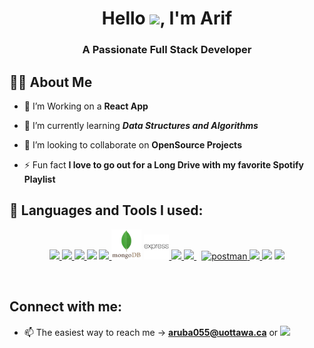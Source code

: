 <h1 align="center">Hello <img src="https://raw.githubusercontent.com/MartinHeinz/MartinHeinz/master/wave.gif" width="30px">, I'm Arif</h1>
<h3 align="center">A Passionate Full Stack Developer</h3>


## 🙋‍♂️ About Me

- 🔭 I’m Working on a **React App**

- 🌱 I’m currently learning **<i>Data Structures and Algorithms</i>**

- 👯 I’m looking to collaborate on **OpenSource Projects**

<!-- - 👨‍💻 All of my projects are available at **[My Portfolio](https://)** -->

- ⚡ Fun fact **I love to go out for a Long Drive with my favorite Spotify Playlist**

## 🚀 Languages and Tools I used:

<p align="center"> 
<a href="https://developer.mozilla.org/en-US/docs/Web/JavaScript" target="_blank"> <img src="https://img.icons8.com/color/48/000000/javascript.png"/> </a> 
<a href="https://www.w3.org/html/" target="_blank"> <img src="https://img.icons8.com/color/48/000000/html-5.png"/> </a>
<a href="https://www.w3schools.com/css/" target="_blank"> <img src="https://img.icons8.com/color/48/000000/css3.png"/> <a><img src="https://img.icons8.com/color/48/000000/sass.png"/></a>
<a href="https://getbootstrap.com" target="_blank"> <img src="https://img.icons8.com/color/48/000000/bootstrap.png"/> </a>
<a href="https://www.mongodb.com/" target="_blank"> <img src="https://raw.githubusercontent.com/devicons/devicon/master/icons/mongodb/mongodb-original-wordmark.svg" alt="mongodb" width="48" height="48"/></a>
<a href="https://expressjs.com" target="_blank"> <img src="https://raw.githubusercontent.com/devicons/devicon/master/icons/express/express-original-wordmark.svg" alt="express" width="40" height="40"/> </a>  
<a href="https://reactjs.org/" target="_blank"> <img src="https://img.icons8.com/color/48/000000/react-native.png"/> </a>
 <a style="padding-right:8px;" href="https://nodejs.org" target="_blank"> <img src="https://img.icons8.com/color/48/000000/nodejs.png"/> </a>
 <a href="https://postman.com" target="_blank"> <img src="https://www.vectorlogo.zone/logos/getpostman/getpostman-icon.svg" alt="postman" width="45" height="45"/> </a>
 <a href="https://git-scm.com/" target="_blank"> <img src="https://img.icons8.com/color/48/000000/git.png"/> </a> 
 <a><img src="https://img.icons8.com/ios-filled/48/000000/github.png"/></a>
 <a><img src="https://img.icons8.com/color/48/000000/c-plus-plus-logo.png"/></a>
  
</p>

<br/>

<!-- <p align="center">
    <a>
        <img alt="Arif Rubayet's streak" src="https://github-readme-streak-stats.herokuapp.com?user=arub9090&theme=github-dark&date_format=M%20j%5B%2C%20Y%5D"/>
    </a>
</p> -->

## Connect with me:

- 📫 The easiest way to reach me -> **aruba055@uottawa.ca** or <a href= "https://www.linkedin.com/in/arifrubayet/"><img src= "https://img.shields.io/badge/linkedin-%230077B5.svg?style=for-the-badge&logo=linkedin&logoColor=white"/></a>



